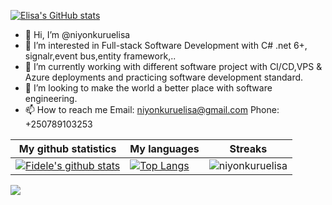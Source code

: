 [![Elisa's GitHub stats](https://github-readme-stats.vercel.app/api?username=niyonkuruelisa&count_private=true&hide=prs,issues,contribs&show_icons=true&theme=merko)](https://github.com/niyonkuruelisa/niyonkuruelisa)

- 👋 Hi, I’m @niyonkuruelisa
- 👀 I’m interested in Full-stack Software Development with C# .net 6+, signalr,event bus,entity framework,..
- 🌱 I’m currently working with different software project with CI/CD,VPS & Azure deployments and practicing software development standard.
- 💞️ I’m looking to make the world a better place with software engineering.
- 📫 How to reach me 
Email: niyonkuruelisa@gmail.com
Phone: +250789103253

|My github statistics|My languages|Streaks|
|-|-|-|
|[![Fidele's github stats](https://github-readme-stats.vercel.app/api?username=niyonkuruelisa&count_private=true&show_icons=true&theme=dark&hide_title=true)](https://github.com/niyonkuruelisa)|[![Top Langs](https://github-readme-stats.vercel.app/api/top-langs/?username=niyonkuruelisa&show_icons=true&langs_count=10&theme=dark&layout=compact&hide_title=true)](https://github.com/niyonkuruelisa)|![niyonkuruelisa](https://github-readme-streak-stats.herokuapp.com/?user=niyonkuruelisa&theme=dark)

![](https://komarev.com/ghpvc/?username=niyonkuruelisa)
<!---
niyonkuruelisa/niyonkuruelisa is a ✨ special ✨ repository because its `README.md` (this file) appears on your GitHub profile.
You can click the Preview link to take a look at your changes.
--->
